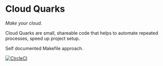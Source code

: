 # Cloud Quarks
<em>Make your cloud.</em>

Cloud Quarks are small, shareable code that helps to automate repeated processes, speed up project setup.

Self documented Makefile approach.

[![CircleCI](https://circleci.com/gh/raccoons-co/cloud-quarks/tree/main.svg?style=svg)](https://circleci.com/gh/raccoons-co/cloud-quarks/tree/main)